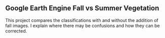 ## Google Earth Engine Fall vs Summer Vegetation
This project compares the classifications with and without the addition of fall images. I explain where there may be confusions and how they can be corrected.
